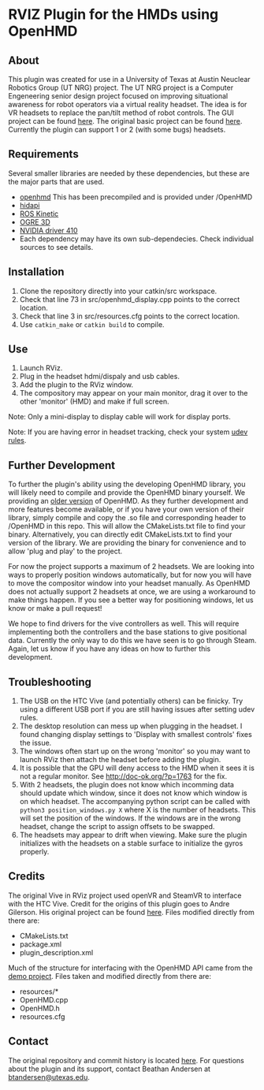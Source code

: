 # RVIZ Plugin for the HMDs using OpenHMD

## About
This plugin was created for use in a University of Texas at Austin Neuclear Robotics Group (UT NRG) project. The UT NRG project is a Computer Engeneering senior design project focused on improving situational awareness for robot operators via a virtual reality headset. The idea is for VR headsets to replace the pan/tilt method of robot controls. The GUI project can be found [here](https://github.com/UTNuclearRoboticsPublic/project-crunch). The original basic project can be found [here](https://github.com/UTNuclearRoboticsPublic/ece-senior-design). Currently the plugin can support 1 or 2 (with some bugs) headsets.

## Requirements
Several smaller libraries are needed by these dependencies, but these are the major parts that are used.
* [openhmd](https://github.com/OpenHMD/OpenHMD) This has been precompiled and is provided under /OpenHMD
* [hidapi](https://packages.debian.org/source/jessie/hidapi)
* [ROS Kinetic](http://wiki.ros.org/kinetic)
* [OGRE 3D](https://www.ogre3d.org/)
* [NVIDIA driver 410](https://www.nvidia.com/object/unix.html)
* Each dependency may have its own sub-dependecies. Check individual sources to see details.

## Installation
1. Clone the repository directly into your catkin/src workspace.
2. Check that line 73 in src/openhmd_display.cpp points to the correct location.
3. Check that line 3 in src/resources.cfg points to the correct location.
4. Use `catkin_make` or `catkin build` to compile.

## Use
1. Launch RViz.
2. Plug in the headset hdmi/dispaly and usb cables.
3. Add the plugin to the RViz window.
4. The compository may appear on your main monitor, drag it over to the other 'monitor' (HMD) and make if full screen.

Note: Only a mini-display to display cable will work for display ports.

Note: If you are having error in headset tracking, check your system [udev rules](https://github.com/OpenHMD/OpenHMD/wiki/Udev-rules-list).

## Further Development
To further the plugin's ability using the developing OpenHMD library, you will likely need to compile and provide the OpenHMD binary yourself. We providing an [older version](https://github.com/OpenHMD/OpenHMD/tree/4ca169b49ab4ea4bee2a8ea519d9ba8dcf662bd5) of OpenHMD. As they further development and more features become available, or if you have your own version of their library, simply compile and copy the .so file and corresponding header to /OpenHMD in this repo. This will allow the CMakeLists.txt file to find your binary. Alternatively, you can directly edit CMakeLists.txt to find your version of the library. We are providing the binary for convenience and to allow 'plug and play' to the project.

For now the project supports a maximum of 2 headsets. We are looking into ways to properly position windows automatically, but for now you will have to move the compositor window into your headset manually. As OpenHMD does not actually support 2 headsets at once, we are using a workaround to make things happen. If you see a better way for positioning windows, let us know or make a pull request!

We hope to find drivers for the vive controllers as well. This will require implementing both the controllers and the base stations to give positional data. Currently the only way to do this we have seen is to go through Steam. Again, let us know if you have any ideas on how to further this development.

## Troubleshooting
1. The USB on the HTC Vive (and potentially others) can be finicky. Try using a different USB port if you are still having issues after setting udev rules.
2. The desktop resolution can mess up when plugging in the headset. I found changing display settings to 'Display with smallest controls' fixes the issue.
3. The windows often start up on the wrong 'monitor' so you may want to launch RViz then attach the headset before adding the plugin.
4. It is possible that the GPU will deny access to the HMD when it sees it is not a regular monitor. See http://doc-ok.org/?p=1763 for the fix.
5. With 2 headsets, the plugin does not know which incomming data should update which window, since it does not know which window is on which headset. The accompanying python script can be called with `python3 position_windows.py X` where X is the number of headsets. This will set the position of the windows. If the windows are in the wrong headset, change the script to assign offsets to be swapped. 
6. The headsets may appear to drift when viewing. Make sure the plugin initializes with the headsets on a stable surface to initialize the gyros properly.

## Credits
The original Vive in RViz project used openVR and SteamVR to interface with the HTC Vive. Credit for the origins of this plugin goes to Andre Gilerson. His original project can be found [here](https://github.com/AndreGilerson/rviz_vive). Files modified directly from there are:
* CMakeLists.txt
* package.xml
* plugin_description.xml

Much of the structure for interfacing with the OpenHMD API came from the [demo project](https://github.com/OpenHMD/OpenHMDDemo). Files taken and modified directly from there are:
* resources/*
* OpenHMD.cpp
* OpenHMD.h
* resources.cfg

## Contact
The original repository and commit history is located [here](https://github.com/btandersen383/rviz_openhmd). For questions about the plugin and its support, contact Beathan Andersen at btandersen@utexas.edu.
